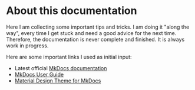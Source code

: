 # About this documentation

Here I am collecting some important tips and tricks. I am doing it "along the way", every time I get stuck and need a good advice for the next time. Therefore, the documentation is never complete and finished. It is always work in progress.

Here are some important links I used as initial input:

* Latest official [MkDocs documentation](http://mkdocs.readthedocs.io/en/latest/)
* [MkDocs User Guide](http://www.mkdocs.org/user-guide/writing-your-docs/)
* [Material Design Theme for MkDocs](http://squidfunk.github.io/mkdocs-material/)
